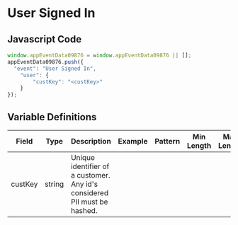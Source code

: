 # User Signed In

### 

## Javascript Code
```js
window.appEventData09876 = window.appEventData09876 || [];
appEventData09876.push({
  "event": "User Signed In",
    "user": {
        "custKey": "<custKey>"
    }
});
```

## Variable Definitions

|Field|Type|Description|Example|Pattern|Min Length|Max Length|Minimum|Maximum|Multiple Of|
| --- | --- | --- | --- | --- | --- | --- | --- | --- | --- |
|custKey|string|Unique identifier of a customer.  Any id's considered PII must be hashed. ||||||||




